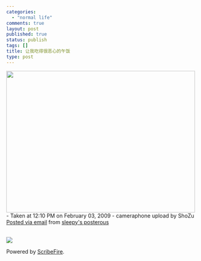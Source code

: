 ```yaml
--- 
categories: 
  - "normal life"
comments: true
layout: post
published: true
status: publish
tags: []
title: 让我吃得很恶心的午饭
type: post
---
```

<a href="http://posterous.com/getfile/files.posterous.com/sleepy/bnBhxr1D8wfqQjnMFzQeFuciPuDyf7wiFmBm9GhAy5pNFfKG0ENbCl4mJ6hy/IMG00215.jpg.scaled.1000.jpg"><img src="http://posterous.com/getfile/files.posterous.com/sleepy/p7kIzDXXwtYRPSvoK5egBvR7233ZBk9TKlASKgMEOUhIjeHu724N7PVovr5T/IMG00215.jpg.scaled.500.jpg" width="500" height="375"></a><br>- Taken at 12:10 PM on February 03, 2009 - cameraphone upload by ShoZu<br>  <a href="http://posterous.com">Posted via email</a>   from <a href="http://sleepy.posterous.com/img00215jpg">sleepy's posterous</a>  <br><br><div class="zemanta-pixie"><img class="zemanta-pixie-img" src="http://img.zemanta.com/pixy.gif?x-id=e9a0651a-a98b-4c05-8b8b-e7e779db7104"></div>

Powered by <a href="http://www.scribefire.com/">ScribeFire</a>.
